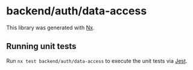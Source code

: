 # backend/auth/data-access

This library was generated with [Nx](https://nx.dev).

## Running unit tests

Run `nx test backend/auth/data-access` to execute the unit tests via [Jest](https://jestjs.io).
